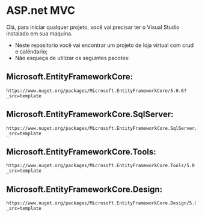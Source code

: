 # ASP.net MVC 
Olá, para iniciar qualquer projeto, você vai precisar ter o Visual Studio instalado em sua maquina.
- Neste repositorio você vai encontrar um projeto de loja virtual com crud e caléndario;
- Não esqueça de utilizar os seguintes pacotes:

## Microsoft.EntityFrameworkCore:
```
https://www.nuget.org/packages/Microsoft.EntityFrameworkCore/5.0.6?_src=template
```

## Microsoft.EntityFrameworkCore.SqlServer:
```
https://www.nuget.org/packages/Microsoft.EntityFrameworkCore.SqlServer/5.0.6?_src=template
```

## Microsoft.EntityFrameworkCore.Tools:
```
https://www.nuget.org/packages/Microsoft.EntityFrameworkCore.Tools/5.0.6?_src=template
```

## Microsoft.EntityFrameworkCore.Design:
```
https://www.nuget.org/packages/Microsoft.EntityFrameworkCore.Design/5.0.6?_src=template
```





